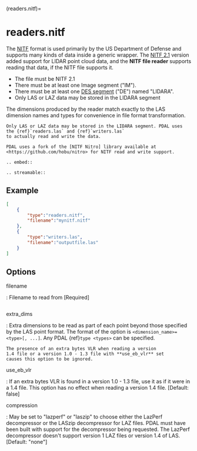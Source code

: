 (readers.nitf)=

# readers.nitf

The [NITF] format is used primarily by the US Department of Defense and
supports many kinds of data inside a generic wrapper. The [NITF 2.1] version
added support for LIDAR point cloud data, and the **NITF file reader** supports
reading that data, if the NITF file supports it.

- The file must be NITF 2.1
- There must be at least one Image segment ("IM").
- There must be at least one [DES segment] ("DE") named "LIDARA".
- Only LAS or LAZ data may be stored in the LIDARA segment

The dimensions produced by the reader match exactly to the LAS dimension names
and types for convenience in file format transformation.

```{note}
Only LAS or LAZ data may be stored in the LIDARA segment. PDAL uses
the {ref}`readers.las` and {ref}`writers.las`
to actually read and write the data.
```

```{note}
PDAL uses a fork of the [NITF Nitro] library available at
<https://github.com/hobu/nitro> for NITF read and write support.
```

```{eval-rst}
.. embed::
```

```{eval-rst}
.. streamable::

```

## Example

```json
[
    {
        "type":"readers.nitf",
        "filename":"mynitf.nitf"
    },
    {
        "type":"writers.las",
        "filename":"outputfile.las"
    }
]
```

## Options

filename

: Filename to read from \[Required\]

```{include} reader_opts.md
```

extra_dims

: Extra dimensions to be read as part of each point beyond those specified by
  the LAS point format.  The format of the option is
  `<dimension_name>=<type>[, ...]`.  Any PDAL {ref}`type <types>` can
  be specified.

  ```{note}
  The presence of an extra bytes VLR when reading a version
  1.4 file or a version 1.0 - 1.3 file with **use_eb_vlr** set
  causes this option to be ignored.
  ```

use_eb_vlr

: If an extra bytes VLR is found in a version 1.0 - 1.3 file, use it as if it
  were in a 1.4 file. This option has no effect when reading a version 1.4 file.
  \[Default: false\]

compression

: May be set to "lazperf" or "laszip" to choose either the LazPerf decompressor
  or the LASzip decompressor for LAZ files.  PDAL must have been built with
  support for the decompressor being requested.  The LazPerf decompressor
  doesn't support version 1 LAZ files or version 1.4 of LAS.
  \[Default: "none"\]

[des segment]: https://nsgreg.nga.mil/doc/view?i=5402
[nitf]: http://en.wikipedia.org/wiki/National_Imagery_Transmission_Format
[nitf 2.1]: https://gwg.nga.mil/gwg/focus-groups/NITFS_NTB_Documentation.html
[nitf nitro]: https://github.com/mdaus/nitro
